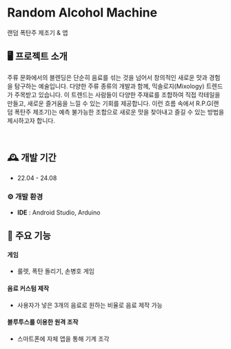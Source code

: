 # Random Alcohol Machine
랜덤 폭탄주 제조기 & 앱


## 🖥️ 프로젝트 소개
주류 문화에서의 블렌딩은 단순히 음료를 섞는 것을 넘어서 창의적인 새로운 맛과 경험을 탐구하는 예술입니다. 다양한 주류 종류의 개발과 함께, 믹솔로지(Mixology) 트렌드가 주목받고 있습니다. 
이 트렌드는 사람들이 다양한 주재료를 조합하여 직접 칵테일을 만들고, 새로운 즐거움을 느낄 수 있는 기회를 제공합니다. 이런 흐름 속에서 R.P.G(랜덤 폭탄주 제조기)는 예측 불가능한 조합으로 새로운 맛을 찾아내고 즐길 수 있는 방법을 제시하고자 합니다.


<br>

## 🕰️ 개발 기간
* 22.04 - 24.08


### ⚙️ 개발 환경
- **IDE** : Android Studio, Arduino


## 📌 주요 기능
#### 게임
- 룰렛, 폭탄 돌리기, 손병호 게임

#### 음료 커스텀 제작
- 사용자가 넣은 3개의 음료로 원하는 비율로 음료 제작 가능

#### 블루투스를 이용한 원격 조작
- 스마트폰에 자체 앱을 통해 기계 조각
